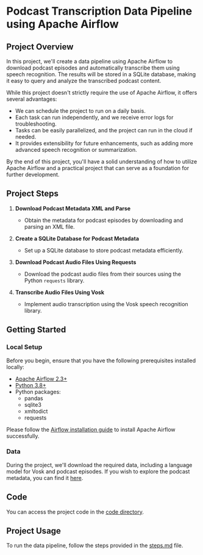 # Podcast Transcription Data Pipeline using Apache Airflow

## Project Overview

In this project, we'll create a data pipeline using Apache Airflow to download podcast episodes and automatically transcribe them using speech recognition. The results will be stored in a SQLite database, making it easy to query and analyze the transcribed podcast content.

While this project doesn't strictly require the use of Apache Airflow, it offers several advantages:

- We can schedule the project to run on a daily basis.
- Each task can run independently, and we receive error logs for troubleshooting.
- Tasks can be easily parallelized, and the project can run in the cloud if needed.
- It provides extensibility for future enhancements, such as adding more advanced speech recognition or summarization.

By the end of this project, you'll have a solid understanding of how to utilize Apache Airflow and a practical project that can serve as a foundation for further development.

## Project Steps

1. **Download Podcast Metadata XML and Parse**
   - Obtain the metadata for podcast episodes by downloading and parsing an XML file.

2. **Create a SQLite Database for Podcast Metadata**
   - Set up a SQLite database to store podcast metadata efficiently.

3. **Download Podcast Audio Files Using Requests**
   - Download the podcast audio files from their sources using the Python `requests` library.

4. **Transcribe Audio Files Using Vosk**
   - Implement audio transcription using the Vosk speech recognition library.

## Getting Started

### Local Setup

Before you begin, ensure that you have the following prerequisites installed locally:

- [Apache Airflow 2.3+](https://airflow.apache.org/docs/apache-airflow/stable/start/index.html)
- [Python 3.8+](https://www.python.org/downloads/)
- Python packages:
  - pandas
  - sqlite3
  - xmltodict
  - requests
  

Please follow the [Airflow installation guide](https://airflow.apache.org/docs/apache-airflow/stable/installation/index.html) to install Apache Airflow successfully.

### Data

During the project, we'll download the required data, including a language model for Vosk and podcast episodes. If you wish to explore the podcast metadata, you can find it [here](insert_metadata_link_here).

## Code

You can access the project code in the [code directory](https://github.com/3amory99/Podcust-Summary-Data-Pipeline-Using-Airflow.git).

## Project Usage

To run the data pipeline, follow the steps provided in the [steps.md](insert_steps_file_link_here) file.

